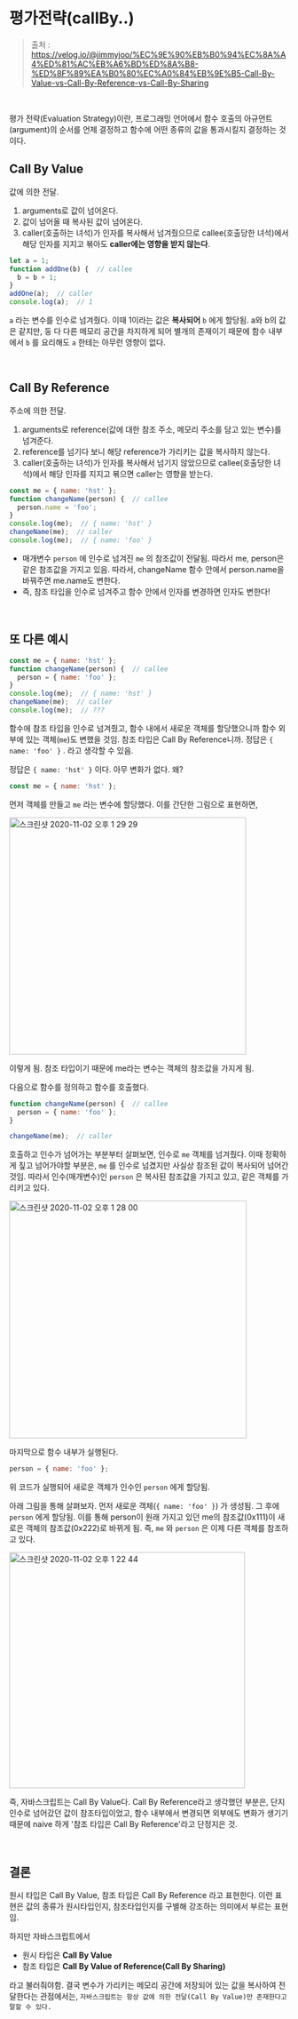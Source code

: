 # 평가전략(callBy..)

> 출처 : https://velog.io/@jimmyjoo/%EC%9E%90%EB%B0%94%EC%8A%A4%ED%81%AC%EB%A6%BD%ED%8A%B8-%ED%8F%89%EA%B0%80%EC%A0%84%EB%9E%B5-Call-By-Value-vs-Call-By-Reference-vs-Call-By-Sharing

<br/>

평가 전략(Evaluation Strategy)이란, 프로그래밍 언어에서 함수 호출의 아규먼트(argument)의 순서를 언제 결정하고 함수에 어떤 종류의 값을 통과시킬지 결정하는 것이다.

## Call By Value

값에 의한 전달.

1. arguments로 값이 넘어온다.
2. 값이 넘어올 때 복사된 값이 넘어온다.
3. caller(호출하는 녀석)가 인자를 복사해서 넘겨줬으므로 callee(호출당한 녀석)에서 해당 인자를 지지고 볶아도 **caller에는 영향을 받지 않는다**.

```js
let a = 1;
function addOne(b) {  // callee
  b = b + 1;
}
addOne(a);  // caller
console.log(a);  // 1
```

`a` 라는 변수를 인수로 넘겨줬다. 이때 1이라는 값은 **복사되어** `b` 에게 할당됨. a와 b의 값은 같지만, 둥 다 다른 메모리 공간을 차지하게 되어 별개의 존재이기 때문에 함수 내부에서 `b` 를 요리해도 `a` 한테는 아무런 영향이 없다.

<br/>

## Call By Reference

주소에 의한 전달.

1. arguments로 reference(값에 대한 참조 주소, 메모리 주소를 담고 있는 변수)를 넘겨준다.
2. reference를 넘기다 보니 해당 reference가 가리키는 값을 복사하지 않는다.
3. caller(호출하는 녀석)가 인자를 복사해서 넘기지 않았으므로 callee(호출당한 녀석)에서 해당 인자를 지지고 볶으면 caller는 영향을 받는다.

```js
const me = { name: 'hst' };
function changeName(person) {  // callee
  person.name = 'foo';
}
console.log(me);  // { name: 'hst' }
changeName(me);  // caller
console.log(me);  // { name: 'foo' }
```

- 매개변수 `person` 에 인수로 넘겨진 `me` 의 참조값이 전달됨. 따라서 me, person은 같은 참조값을 가지고 있음. 따라서, changeName 함수 안에서 person.name을 바꿔주면 me.name도 변한다.
- 즉, 참조 타입을 인수로 넘겨주고 함수 안에서 인자를 변경하면 인자도 변한다!

<br/>

## 또 다른 예시

```js
const me = { name: 'hst' };
function changeName(person) {  // callee
  person = { name: 'foo' };
}
console.log(me);  // { name: 'hst' }
changeName(me);  // caller
console.log(me);  // ???
```

함수에 참조 타입을 인수로 넘겨줬고, 함수 내에서 새로운 객체를 할당했으니까 함수 외부에 있는 객체(`me`)도 변했을 것임. 참조 타입은 Call By Reference니까. 정답은 `{ name: 'foo' }` . 라고 생각할 수 있음.

정답은 `{ name: 'hst' }` 이다. 아무 변화가 없다. 왜?

```js
const me = { name: 'hst' };
```

먼저 객체를 만들고 `me` 라는 변수에 할당했다. 이를 간단한 그림으로 표현하면,

<img width="427" alt="스크린샷 2020-11-02 오후 1 29 29" src="https://user-images.githubusercontent.com/59427983/111278013-6c8a4600-867c-11eb-817a-2fb5152c866b.png">

이렇게 됨. 참조 타입이기 때문에 me라는 변수는 객체의 참조값을 가지게 됨.

다음으로 함수를 정의하고 함수를 호출했다.

```js
function changeName(person) {  // callee
  person = { name: 'foo' };
}

changeName(me);  // caller
```

호출하고 인수가 넘어가는 부분부터 살펴보면, 인수로 `me` 객체를 넘겨줬다. 이때 정확하게 짚고 넘어가야할 부분은, `me` 를 인수로 넘겼지만 사실상 참조된 값이 복사되어 넘어간 것임. 따라서 인수(매개변수)인 `person` 은 복사된 참조값을 가지고 있고, 같은 객체를 가리키고 있다.

<img width="428" alt="스크린샷 2020-11-02 오후 1 28 00" src="https://user-images.githubusercontent.com/59427983/111278414-d99ddb80-867c-11eb-9f53-90b3b167ad7b.png">

마지막으로 함수 내부가 실행된다.

```js
person = { name: 'foo' };
```

위 코드가 실행되어 새로운 객체가 인수인 `person` 에게 할당됨.

아래 그림을 통해 살펴보자. 먼저 새로운 객체(`{ name: 'foo' }`) 가 생성됨. 그 후에 `person` 에게 할당됨. 이를 통해 person이 원래 가지고 있던 me의 참조값(0x111)이 새로은 객체의 참조값(0x222)로 바뀌게 됨. 즉, `me` 와 `person` 은 이제 다른 객체를 참조하고 있다.

<img width="425" alt="스크린샷 2020-11-02 오후 1 22 44" src="https://user-images.githubusercontent.com/59427983/111278784-4dd87f00-867d-11eb-974f-c25dbd3d89bd.png">

즉, 자바스크립트는 Call By Value다. Call By Reference라고 생각했던 부분은, 단지 인수로 넘어갔던 값이 참조타입이었고, 함수 내부에서 변경되면 외부에도 변화가 생기기 때문에 naive 하게 '참조 타입은 Call By Reference'라고 단정지은 것.

<br/>

## 결론

원시 타입은 Call By Value, 참조 타입은 Call By Reference 라고 표현한다. 이런 표현은 값의 종류가 원시타입인지, 참조타입인지를 구별해 강조하는 의미에서 부르는 표현임.

하지만 자바스크립트에서

- 원시 타입은 **Call By Value**
- 참조 타입은 **Call By Value of Reference(Call By Sharing)**

라고 불러줘야함. 결국 변수가 가리키는 메모리 공간에 저장되어 있는 값을 복사하여 전달한다는 관점에서는, `자바스크립트는 항상 값에 의한 전달(Call By Value)만 존재한다고 말할 수 있다.`



